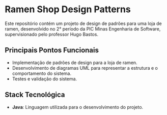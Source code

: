 # Ramen Shop Design Patterns
Este repositório contém um projeto de design de padrões para uma loja de ramen, desenvolvido no 2° período da PIC Minas Engenharia de Software, supervisionado pelo professor Hugo Bastos.  

## Principais Pontos Funcionais  

- Implementação de padrões de design para a loja de ramen.  
- Desenvolvimento de diagramas UML para representar a estrutura e o comportamento do sistema.  
- Testes e validação do sistema.  

## Stack Tecnológica  

- **Java**: Linguagem utilizada para o desenvolvimento do projeto.  
